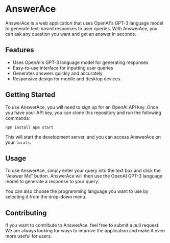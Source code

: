 AnswerAce
=========

AnswerAce is a web application that uses OpenAI's GPT-3 language model to generate text-based responses to user queries. With AnswerAce, you can ask any question you want and get an answer in seconds.

Features
--------

-   Uses OpenAI's GPT-3 language model for generating responses
-   Easy-to-use interface for inputting user queries
-   Generates answers quickly and accurately
-   Responsive design for mobile and desktop devices

Getting Started
---------------

To use AnswerAce, you will need to sign up for an OpenAI API key. Once you have your API key, you can clone this repository and run the following commands:

`npm install
npm start`

This will start the development server, and you can access AnswerAce on your `locals`.

Usage
-----

To use AnswerAce, simply enter your query into the text box and click the "Answer Me" button. AnswerAce will then use the OpenAI GPT-3 language model to generate a response to your query.

You can also choose the programming language you want to use by selecting it from the drop-down menu.

Contributing
------------

If you want to contribute to AnswerAce, feel free to submit a pull request. We are always looking for ways to improve the application and make it even more useful for users.
